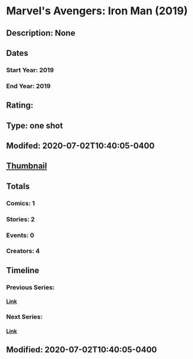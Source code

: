 # Marvel's Avengers: Iron Man (2019)
## Description: None
## Dates
### Start Year: 2019
### End Year: 2019
## Rating: 
## Type: one shot
## Modifed: 2020-07-02T10:40:05-0400
## [Thumbnail](http://i.annihil.us/u/prod/marvel/i/mg/d/20/5efdf1b6796d4.jpg)
## Totals
### Comics: 1
### Stories: 2
### Events: 0
### Creators: 4
## Timeline
### Previous Series: 
#### [Link]()
### Next Series: 
#### [Link]()
## Modified: 2020-07-02T10:40:05-0400